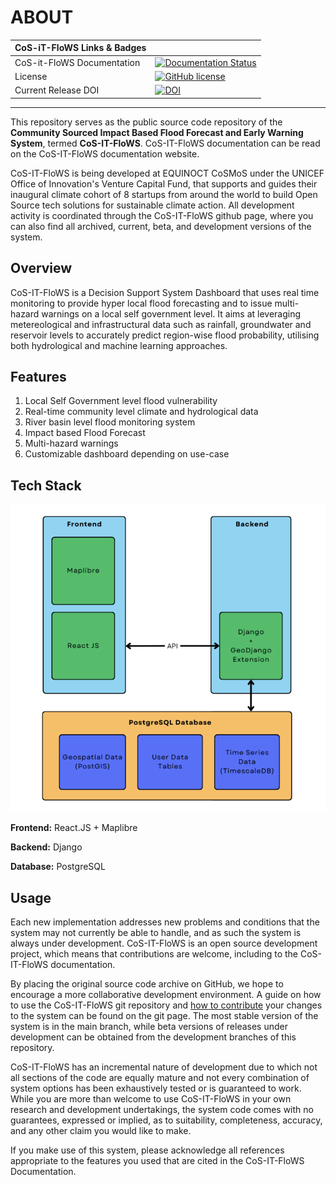 # ABOUT

| CoS-iT-FloWS Links & Badges              |                                                                             |
|------------------------|----------------------------------------------------------------------------------------------------------------------------------------------------------------------------------------------------------|
| CoS-it-FloWS Documentation      | [![Documentation Status](https://readthedocs.org/projects/vic/badge/?version=latest)](http://vic.readthedocs.org/en/latest/)                                                                             |
| License                | [![GitHub license](https://img.shields.io/badge/license-MIT-blue.svg)](https://raw.githubusercontent.com/UW-Hydro/VIC/master/LICENSE.txt)                                                              |
| Current Release DOI    | [![DOI](https://zenodo.org/badge/7766/UW-Hydro/VIC.svg)](https://zenodo.org/badge/latestdoi/7766/UW-Hydro/VIC) |

----------

This repository serves as the public source code repository of the **Community Sourced Impact Based Flood Forecast and Early Warning System**, termed **CoS-IT-FloWS**. CoS-IT-FloWS documentation can be read on the CoS-IT-FloWS  documentation website.

CoS-IT-FloWS is being developed at EQUINOCT CoSMoS under the UNICEF Office of Innovation's Venture Capital Fund, that supports and guides their inaugural climate cohort of 8 startups from around the world to build Open Source tech solutions for sustainable climate action.
All development activity is coordinated through the CoS-IT-FloWS github page, where you can also find all archived, current, beta, and development versions of the system.

## Overview

CoS-IT-FloWS is a Decision Support System Dashboard that uses real time monitoring to provide hyper local flood forecasting and to issue multi-hazard warnings on a local self government level. It aims at leveraging metereological and infrastructural data such as rainfall, groundwater and reservoir levels to accurately predict region-wise flood probability, utilising both hydrological and machine learning approaches.

## Features

1. Local Self Government level flood vulnerability
2. Real-time community level climate and hydrological data
3. River basin level flood monitoring system
4. Impact based Flood Forecast
5. Multi-hazard warnings
6. Customizable dashboard depending on use-case

## Tech Stack

![diagram](./cos-it-flows.png)

**Frontend:** React.JS + Maplibre

**Backend:** Django

**Database:** PostgreSQL

## Usage

Each new implementation addresses new problems and conditions that the system may not currently be able to handle, and as such the system is always under development. CoS-IT-FloWS is an open source development project, which means that contributions are welcome, including to the CoS-IT-FloWS documentation.

By placing the original source code archive on GitHub, we hope to encourage a more collaborative development environment. A guide on how to use the CoS-IT-FloWS git repository and [how to contribute](./Contribute.md) your changes to the system can be found on the git page. The most stable version of the system is in the main branch, while beta versions of releases under development can be obtained from the development branches of this repository.

CoS-IT-FloWS has an incremental nature of development due to which not all sections of the code are equally mature and not every combination of system options has been exhaustively tested or is guaranteed to work. While you are more than welcome to use CoS-IT-FloWS in your own research and development undertakings, the system code comes with no guarantees, expressed or implied, as to suitability, completeness, accuracy, and any other claim you would like to make.

If you make use of this system, please acknowledge all references appropriate to the features you used that are cited in the CoS-IT-FloWS Documentation.
